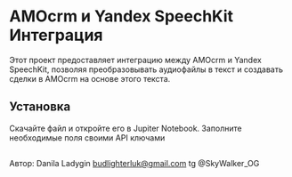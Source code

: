 # AMOcrm и Yandex SpeechKit Интеграция

Этот проект предоставляет интеграцию между AMOcrm и Yandex SpeechKit, позволяя преобразовывать аудиофайлы в текст и создавать сделки в AMOcrm на основе этого текста.

## Установка

Скачайте файл и откройте его в Jupiter Notebook. Заполните необходимые поля своими API ключами

##

Автор: Danila Ladygin budlighterluk@gmail.com tg @SkyWalker_OG
